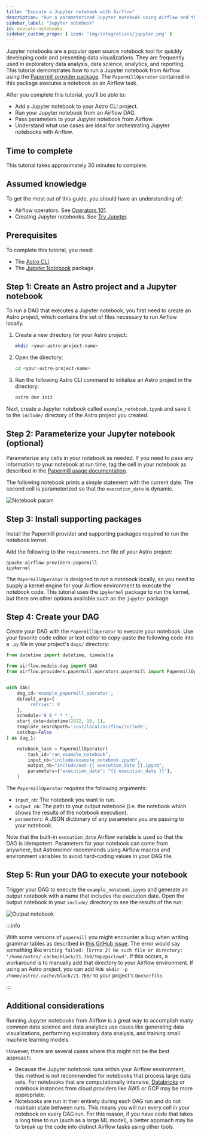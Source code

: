 ```yaml
---
title: "Execute a Jupyter notebook with Airflow"
description: "Run a parameterized Jupyter notebook using Airflow and the Astro CLI."
sidebar_label: "Jupyter notebook"
id: execute-notebooks
sidebar_custom_props: { icon: 'img/integrations/jupyter.png' }
---
```


Jupyter notebooks are a popular open source notebook tool for quickly developing code and presenting data visualizations. They are frequently used in exploratory data analysis, data science, analytics, and reporting. This tutorial demonstrates how to run a Jupyter notebook from Airflow using the [Papermill provider package](https://registry.astronomer.io/providers/papermill). The `PapermillOperator` contained in this package executes a notebook as an Airflow task.

After you complete this tutorial, you'll be able to:

- Add a Jupyter notebook to your Astro CLI project.
- Run your Jupyter notebook from an Airflow DAG.
- Pass parameters to your Jupyter notebook from Airflow.
- Understand what use cases are ideal for orchestrating Jupyter notebooks with Airflow.

## Time to complete

This tutorial takes approximately 30 minutes to complete.

## Assumed knowledge

To get the most out of this guide, you should have an understanding of:

- Airflow operators. See [Operators 101](what-is-an-operator.md).
- Creating Jupyter notebooks. See [Try Jupyter](https://docs.jupyter.org/en/latest/start/index.html).

## Prerequisites

To complete this tutorial, you need:

- The [Astro CLI](https://www.astronomer.io/docs/astro/cli/get-started).
- The [Jupyter Notebook](https://jupyter.org/install) package.

## Step 1: Create an Astro project and a Jupyter notebook

To run a DAG that executes a Jupyter notebook, you first need to create an Astro project, which contains the set of files necessary to run Airflow locally.

1. Create a new directory for your Astro project:

    ```sh
    mkdir <your-astro-project-name>
    ```

2. Open the directory:

    ```sh
    cd <your-astro-project-name>
    ```

3. Run the following Astro CLI command to initialize an Astro project in the directory:

    ```sh
    astro dev init
    ```

Next, create a Jupyter notebook called `example_notebook.ipynb` and save it to the `include/` directory of the Astro project you created.

## Step 2: Parameterize your Jupyter notebook (optional)

Parameterize any cells in your notebook as needed. If you need to pass any information to your notebook at run time, tag the cell in your notebook as described in the [Papermill usage documentation](https://papermill.readthedocs.io/en/latest/usage-parameterize.html).

The following notebook prints a simple statement with the current date. The second cell is parameterized so that the `execution_date` is dynamic.

![Notebook param](/img/guides/parameterized_notebook.png)

## Step 3: Install supporting packages

Install the Papermill provider and supporting packages required to run the notebook kernel.

Add the following to the `requirements.txt` file of your Astro project:

```text
apache-airflow-providers-papermill
ipykernel
```

The `PapermillOperator` is designed to run a notebook locally, so you need to supply a kernel engine for your Airflow environment to execute the notebook code. This tutorial uses the `ipykernel` package to run the kernel, but there are other options available such as the `jupyter` package.

## Step 4: Create your DAG

Create your DAG with the `PapermillOperator` to execute your notebook. Use your favorite code editor or text editor to copy-paste the following code into a `.py` file in your project's `dags/` directory:

```python
from datetime import datetime, timedelta

from airflow.models.dag import DAG
from airflow.providers.papermill.operators.papermill import PapermillOperator


with DAG(
    dag_id='example_papermill_operator',
    default_args={
        'retries': 0
    },
    schedule='0 0 * * *',
    start_date=datetime(2022, 10, 1),
    template_searchpath='/usr/local/airflow/include',
    catchup=False
) as dag_1:

    notebook_task = PapermillOperator(
        task_id="run_example_notebook",
        input_nb="include/example_notebook.ipynb",
        output_nb="include/out-{{ execution_date }}.ipynb",
        parameters={"execution_date": "{{ execution_date }}"},
    )
```

The `PapermillOperator` requires the following arguments:

- `input_nb`: The notebook you want to run.
- `output_nb`: The path to your output notebook (i.e. the notebook which shows the results of the notebook execution).
- `parameters`: A JSON dictionary of any parameters you are passing to your notebook.

Note that the built-in `execution_date` Airflow variable is used so that the DAG is idempotent. Parameters for your notebook can come from anywhere, but Astronomer recommends using Airflow macros and environment variables to avoid hard-coding values in your DAG file.

## Step 5: Run your DAG to execute your notebook

Trigger your DAG to execute the `example_notebook.ipynb` and generate an output notebook with a name that includes the execution date. Open the output notebook in your `include/` directory to see the results of the run:

![Output notebook](/img/guides/notebook_output.png)

:::info

With some versions of `papermill` you might encounter a bug when writing grammar tables as described in [this GitHub issue](https://github.com/psf/black/issues/1143). The error would say something like `Writing failed: [Errno 2] No such file or directory: '/home/astro/.cache/black/21.7b0/tmpzpsclowd'`. If this occurs, a workaround is to manually add that directory to your Airflow environment. If using an Astro project, you can add `RUN mkdir -p /home/astro/.cache/black/21.7b0/` to your project's `Dockerfile`.

:::

## Additional considerations

Running Jupyter notebooks from Airflow is a great way to accomplish many common data science and data analytics use cases like generating data visualizations, performing exploratory data analysis, and training small machine learning models.

However, there are several cases where this might not be the best approach:

- Because the Jupyter notebook runs within your Airflow environment, this method is not recommended for notebooks that process large data sets. For notebooks that are computationally intensive, [Databricks](airflow-databricks.md) or notebook instances from cloud providers like AWS or GCP may be more appropriate.
- Notebooks are run in their entirety during each DAG run and do not maintain state between runs. This means you will run every cell in your notebook on every DAG run. For this reason, if you have code that takes a long time to run (such as a large ML model), a better approach may be to break up the code into distinct Airflow tasks using other tools.
